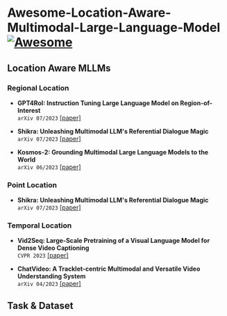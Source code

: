 # Awesome-Location-Aware-Multimodal-Large-Language-Model [![Awesome](https://awesome.re/badge.svg)](https://awesome.re)

## Location Aware MLLMs

### Regional Location

- **GPT4RoI: Instruction Tuning Large Language Model on Region-of-Interest**\
  `arXiv 07/2023` [[paper]](https://arxiv.org/abs/2307.03601)

- **Shikra: Unleashing Multimodal LLM's Referential Dialogue Magic**\
  `arXiv 07/2023` [[paper]](https://arxiv.org/abs/2306.15195)

- **Kosmos-2: Grounding Multimodal Large Language Models to the World**\
  `arXiv 06/2023` [[paper]](https://arxiv.org/abs/2306.14824)

### Point Location

- **Shikra: Unleashing Multimodal LLM's Referential Dialogue Magic**\
  `arXiv 07/2023` [[paper]](https://arxiv.org/abs/2306.15195)

### Temporal Location

- **Vid2Seq: Large-Scale Pretraining of a Visual Language Model for Dense Video Captioning**\
  `CVPR 2023` [[paper]](https://arxiv.org/abs/2302.14115)

- **ChatVideo: A Tracklet-centric Multimodal and Versatile Video Understanding System**\
  `arXiv 04/2023` [[paper]](https://arxiv.org/abs/2304.14407)

## Task & Dataset
